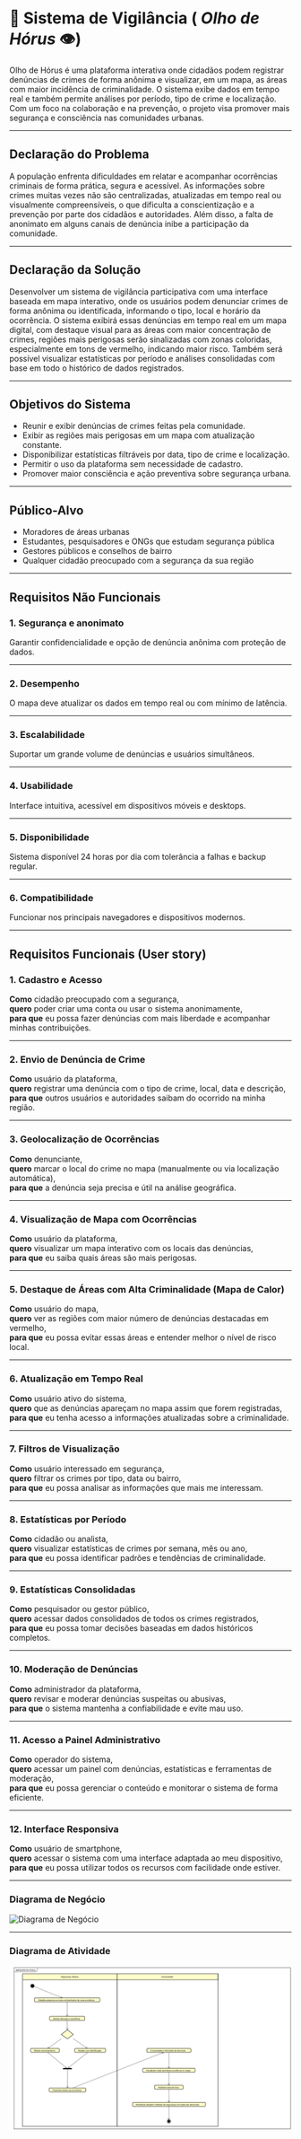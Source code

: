 # 📍 Sistema de Vigilância ( ***Olho de Hórus*** 👁️)

Olho de Hórus é uma plataforma interativa onde cidadãos podem registrar denúncias de crimes de forma anônima e visualizar, em um mapa, as áreas com maior incidência de criminalidade. O sistema exibe dados em tempo real e também permite análises por período, tipo de crime e localização. Com um foco na colaboração e na prevenção, o projeto visa promover mais segurança e consciência nas comunidades urbanas.

---

## Declaração do Problema

A população enfrenta dificuldades em relatar e acompanhar ocorrências criminais de forma prática, segura e acessível. As informações sobre crimes muitas vezes não são centralizadas, atualizadas em tempo real ou visualmente compreensíveis, o que dificulta a conscientização e a prevenção por parte dos cidadãos e autoridades. Além disso, a falta de anonimato em alguns canais de denúncia inibe a participação da comunidade.

---

## Declaração da Solução

Desenvolver um sistema de vigilância participativa com uma interface baseada em mapa interativo, onde os usuários podem denunciar crimes de forma anônima ou identificada, informando o tipo, local e horário da ocorrência. O sistema exibirá essas denúncias em tempo real em um mapa digital, com destaque visual para as áreas com maior concentração de crimes, regiões mais perigosas serão sinalizadas com zonas coloridas, especialmente em tons de vermelho, indicando maior risco. Também será possível visualizar estatísticas por período e análises consolidadas com base em todo o histórico de dados registrados.

---

## Objetivos do Sistema

- Reunir e exibir denúncias de crimes feitas pela comunidade.
- Exibir as regiões mais perigosas em um mapa com atualização constante.
- Disponibilizar estatísticas filtráveis por data, tipo de crime e localização.
- Permitir o uso da plataforma sem necessidade de cadastro.
- Promover maior consciência e ação preventiva sobre segurança urbana.

---

## Público-Alvo

- Moradores de áreas urbanas
- Estudantes, pesquisadores e ONGs que estudam segurança pública
- Gestores públicos e conselhos de bairro
- Qualquer cidadão preocupado com a segurança da sua região

---

## Requisitos Não Funcionais 

### 1. Segurança e anonimato

Garantir confidencialidade e opção de denúncia anônima com proteção de dados.

---

### 2. Desempenho

O mapa deve atualizar os dados em tempo real ou com mínimo de latência.

---

### 3. Escalabilidade

Suportar um grande volume de denúncias e usuários simultâneos.

---

### 4. Usabilidade

Interface intuitiva, acessível em dispositivos móveis e desktops.

---

### 5. Disponibilidade

Sistema disponível 24 horas por dia com tolerância a falhas e backup regular.

---

### 6. Compatibilidade

Funcionar nos principais navegadores e dispositivos modernos.

---

## Requisitos Funcionais (User story)

### 1. Cadastro e Acesso

**Como** cidadão preocupado com a segurança,  
**quero** poder criar uma conta ou usar o sistema anonimamente,  
**para que** eu possa fazer denúncias com mais liberdade e acompanhar minhas contribuições.

---

### 2. Envio de Denúncia de Crime

**Como** usuário da plataforma,  
**quero** registrar uma denúncia com o tipo de crime, local, data e descrição,  
**para que** outros usuários e autoridades saibam do ocorrido na minha região.

---

### 3. Geolocalização de Ocorrências

**Como** denunciante,  
**quero** marcar o local do crime no mapa (manualmente ou via localização automática),  
**para que** a denúncia seja precisa e útil na análise geográfica.

---

### 4. Visualização de Mapa com Ocorrências

**Como** usuário da plataforma,  
**quero** visualizar um mapa interativo com os locais das denúncias,  
**para que** eu saiba quais áreas são mais perigosas.

---

### 5. Destaque de Áreas com Alta Criminalidade (Mapa de Calor)

**Como** usuário do mapa,  
**quero** ver as regiões com maior número de denúncias destacadas em vermelho,  
**para que** eu possa evitar essas áreas e entender melhor o nível de risco local.

---

### 6. Atualização em Tempo Real

**Como** usuário ativo do sistema,  
**quero** que as denúncias apareçam no mapa assim que forem registradas,  
**para que** eu tenha acesso a informações atualizadas sobre a criminalidade.

---

### 7. Filtros de Visualização

**Como** usuário interessado em segurança,  
**quero** filtrar os crimes por tipo, data ou bairro,  
**para que** eu possa analisar as informações que mais me interessam.

---

### 8. Estatísticas por Período

**Como** cidadão ou analista,  
**quero** visualizar estatísticas de crimes por semana, mês ou ano,  
**para que** eu possa identificar padrões e tendências de criminalidade.

---

### 9. Estatísticas Consolidadas

**Como** pesquisador ou gestor público,  
**quero** acessar dados consolidados de todos os crimes registrados,  
**para que** eu possa tomar decisões baseadas em dados históricos completos.

---

### 10. Moderação de Denúncias

**Como** administrador da plataforma,  
**quero** revisar e moderar denúncias suspeitas ou abusivas,  
**para que** o sistema mantenha a confiabilidade e evite mau uso.

---

### 11. Acesso a Painel Administrativo

**Como** operador do sistema,  
**quero** acessar um painel com denúncias, estatísticas e ferramentas de moderação,  
**para que** eu possa gerenciar o conteúdo e monitorar o sistema de forma eficiente.

---

### 12. Interface Responsiva

**Como** usuário de smartphone,  
**quero** acessar o sistema com uma interface adaptada ao meu dispositivo,  
**para que** eu possa utilizar todos os recursos com facilidade onde estiver.

---

### Diagrama de Negócio

![Diagrama de Negócio](Diagrama-de-Negócio.png)

---

### Diagrama de Atividade

![Diagrama de Atividade](Diagrama-de-Atividade.png)




